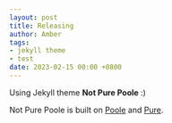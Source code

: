 ```yaml
---
layout: post
title: Releasing
author: Amber
tags:
- jekyll theme
- test
date: 2023-02-15 00:00 +0800
---
```

Using Jekyll theme **Not Pure Poole** :)

Not Pure Poole is built on [Poole](https://github.com/poole/poole) and [Pure](https://purecss.io/).
